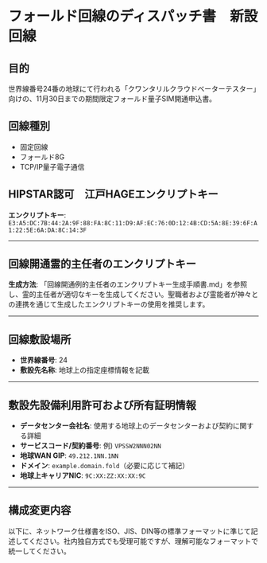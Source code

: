 # フォールド回線のディスパッチ書　新設回線

## 目的
世界線番号24番の地球にて行われる「クワンタリルクラウドベーターテスター」向けの、11月30日までの期間限定フォールド量子SIM開通申込書。

## 回線種別
- 固定回線
- フォールド8G
- TCP/IP量子電子通信

## HIPSTAR認可　江戸HAGEエンクリプトキー
**エンクリプトキー**: `E3:A5:DC:7B:44:2A:9F:88:FA:8C:11:D9:AF:EC:76:0D:12:4B:CD:5A:8E:39:6F:A1:22:5E:6A:DA:8C:14:3F`

---

## 回線開通霊的主任者のエンクリプトキー
**生成方法**: 「回線開通例的主任者のエンクリプトキー生成手順書.md」を参照し、霊的主任者が適切なキーを生成してください。聖職者および霊能者が神々との連携を通じて生成したエンクリプトキーの使用を推奨します。

---

## 回線敷設場所
- **世界線番号**: 24
- **敷設先名称**: 地球上の指定座標情報を記載

---

## 敷設先設備利用許可および所有証明情報
- **データセンター会社名**: 使用する地球上のデータセンターおよび契約に関する詳細
- **サービスコード/契約番号**: 例) `VPSSW2NNN02NN`
- **地球WAN GIP**: `49.212.1NN.1NN`
- **ドメイン**: `example.domain.fold`（必要に応じて補記）
- **地球上キャリアNIC**: `9C:XX:ZZ:XX:XX:9C`

---

## 構成変更内容
以下に、ネットワーク仕様書をISO、JIS、DIN等の標準フォーマットに準じて記述してください。社内独自方式でも受理可能ですが、理解可能なフォーマットで統一してください。